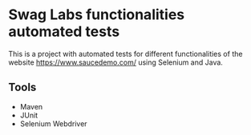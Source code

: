 # Swag Labs functionalities automated tests

This is a project with automated tests  for different functionalities of the website https://www.saucedemo.com/ using Selenium and Java.



## Tools

* Maven
* JUnit
* Selenium Webdriver
